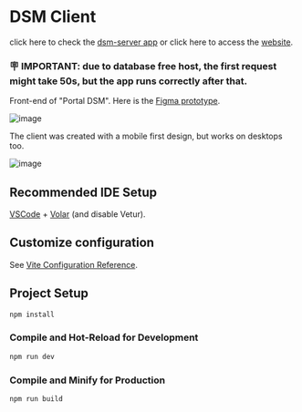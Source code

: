 # DSM Client
click here to check the [dsm-server app](https://github.com/jmlandi/dsm-server) or click here to access the [website](https://dsm-client.netlify.app/).
### 🪧 IMPORTANT: due to database free host, the first request might take 50s, but the app runs correctly after that.

Front-end of "Portal DSM". Here is the [Figma prototype](https://www.figma.com/design/9fEXouiz0rzQGiuiv7eRsW/Portal-DSM?node-id=0-1&t=48LsinvXkTe7G0bv-1).

![image](https://github.com/jmlandi/dsm-client/assets/98327875/008ed3cb-6632-42af-9757-37db3dc113a2)

The client was created with a mobile first design, but works on desktops too.

![image](https://github.com/jmlandi/dsm-client/assets/98327875/1aef9a33-1089-43dd-80bf-17cf1d9d7bda)


## Recommended IDE Setup

[VSCode](https://code.visualstudio.com/) + [Volar](https://marketplace.visualstudio.com/items?itemName=Vue.volar) (and disable Vetur).

## Customize configuration

See [Vite Configuration Reference](https://vitejs.dev/config/).

## Project Setup

```sh
npm install
```

### Compile and Hot-Reload for Development

```sh
npm run dev
```

### Compile and Minify for Production

```sh
npm run build
```
